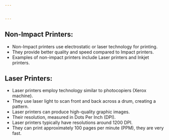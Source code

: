 ```yaml
---


---
```


<h2 id="non-impact-printers">Non-Impact Printers:</h2>
<ul>
<li>Non-Impact printers use electrostatic or laser technology for printing.</li>
<li>They provide better quality and speed compared to Impact printers.</li>
<li>Examples of non-impact printers include Laser printers and Inkjet printers.</li>
</ul>
<h2 id="laser-printers">Laser Printers:</h2>
<ul>
<li>Laser printers employ technology similar to photocopiers (Xerox machine).</li>
<li>They use laser light to scan front and back across a drum, creating a pattern.</li>
<li>Laser printers can produce high-quality graphic images.</li>
<li>Their resolution, measured in Dots Per Inch (DPI).</li>
<li>Laser printers typically have resolutions around 1200 DPI.</li>
<li>They can print approximately 100 pages per minute (PPM), they are very fast.</li>
</ul>

